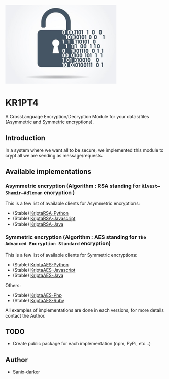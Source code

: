 <img src="./images/logo.jpg" width="350" />

# KR1PT4

A CrossLanguage Encryption/Decryption Module for your datas/files (Asymmetric and Symmetric encryptions).

## Introduction

In a system where we want all to be secure, we implemented this module to crypt all we are sending as message/requests.

## Available  implementations

### Asymmetric encryption (Algorithm : RSA standing for `Rivest–Shamir–Adleman` encryption )

This is a few list of available clients for Asymmetric encryptions:

- (Stable) [KriptaRSA-Python](/Asymmetric/python)
- (Stable) [KriptaRSA-Javascript](/Asymmetric/Javascript)
- (Stable) [KriptaRSA-Java](/Asymmetric/java)

### Symmetric encryption (Algorithm : AES standing for `The Advanced Encryption Standard` encryption)

This is a few list of available clients for Symmetric encryptions:

- (Stable) [KriptaAES-Python](/Symmetric/python)
- (Stable) [KriptaAES-Javascript](/Symmetric/javascript)
- (Stable) [KriptaAES-Java](/Symmetric/java)

Others:

- (Stable) [KriptaAES-Php](/Symmetric/other_implementations/php)
- (Stable) [KriptaAES-Ruby](/Symmetric/other_implementations/ruby)

All examples of implementations are done in each versions, for more details contact the Author.


## TODO

- Create public package for each implementation (npm, PyPi, etc...)

## Author

- Sanix-darker
